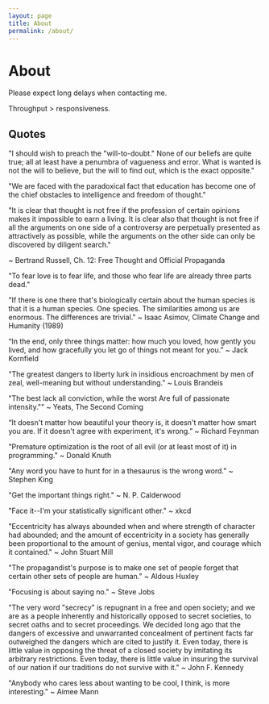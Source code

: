 ```yaml
---
layout: page
title: About
permalink: /about/
---
```


# About

Please expect long delays when contacting me.

Throughput > responsiveness.

## Quotes

"I should wish to preach the "will-to-doubt." None of our beliefs are quite true; all at least have a penumbra of vagueness and error. What is wanted is not the will to believe, but the will to find out, which is the exact opposite."

"We are faced with the paradoxical fact that education has become one of the chief obstacles to intelligence and freedom of thought."

"It is clear that thought is not free if the profession of certain opinions makes it impossible to earn a living. It is clear also that thought is not free if all the arguments on one side of a controversy are perpetually presented as attractively as possible, while the arguments on the other side can only be discovered by diligent search."

~ Bertrand Russell, Ch. 12: Free Thought and Official Propaganda

"To fear love is to fear life, and those who fear life are already three parts dead."

"If there is one there that's biologically certain about the human species is that it is a human species. One species. The similarities among us are enormous. The differences are trivial." ~ Isaac Asimov, Climate Change and Humanity (1989)

“In the end, only three things matter: how much you loved, how gently you lived, and how gracefully you let go of things not meant for you.” ~ Jack Kornfield

"The greatest dangers to liberty lurk in insidious encroachment by men of zeal, well-meaning but without understanding."
~ Louis Brandeis

"The best lack all conviction, while the worst
Are full of passionate intensity.""
~ Yeats, The Second Coming

“It doesn't matter how beautiful your theory is, it doesn't matter how smart you are. If it doesn't agree with experiment, it's wrong.” ~ Richard Feynman

"Premature optimization is the root of all evil (or at least most of it) in programming." ~ Donald Knuth

"Any word you have to hunt for in a thesaurus is the wrong word."
~ Stephen King

"Get the important things right." ~ N. P. Calderwood

"Face it--I'm your statistically significant other." ~ xkcd

"Eccentricity has always abounded when and where strength of character had abounded; and the amount of eccentricity in a society has generally been proportional to the amount of genius, mental vigor, and courage which it contained." ~ John Stuart Mill

"The propagandist's purpose is to make one set of people forget that certain other sets of people are human." ~ Aldous Huxley

"Focusing is about saying no." ~ Steve Jobs

"The very word "secrecy" is repugnant in a free and open society; and we are as a people inherently and historically opposed to secret societies, to secret oaths and to secret proceedings. We decided long ago that the dangers of excessive and unwarranted concealment of pertinent facts far outweighed the dangers which are cited to justify it. Even today, there is little value in opposing the threat of a closed society by imitating its arbitrary restrictions. Even today, there is little value in insuring the survival of our nation if our traditions do not survive with it." ~ John F. Kennedy

"Anybody who cares less about wanting to be cool, I think, is more interesting." ~ Aimee Mann
